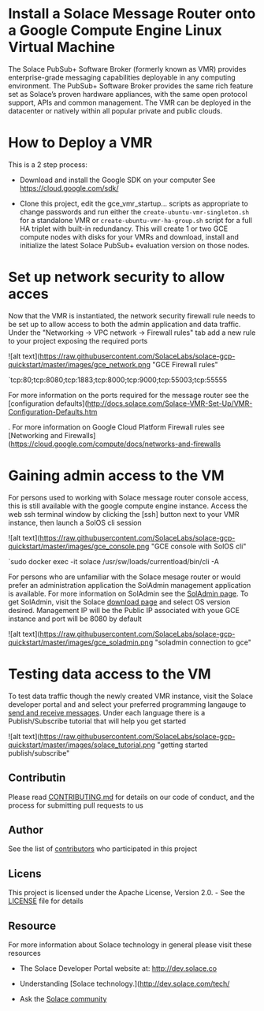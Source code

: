 # Install a Solace Message Router onto a Google Compute Engine Linux Virtual Machine

The Solace PubSub+ Software Broker (formerly known as VMR) provides enterprise-grade messaging capabilities deployable in any computing environment. The PubSub+ Software Broker provides the same rich feature set as Solace’s proven hardware appliances, with the same open protocol support, APIs and common management. The VMR can be deployed in the datacenter or natively within all popular private and public clouds.

# How to Deploy a VMR
This is a 2 step process:

* Download and install the Google SDK on your computer
See https://cloud.google.com/sdk/

* Clone this project, edit the gce_vmr_startup... scripts as appropriate to change passwords and run either the `create-ubuntu-vmr-singleton.sh` for a standalone VMR or `create-ubuntu-vmr-ha-group.sh` script for a full HA 
triplet with built-in redundancy.
This will create 1 or two GCE compute nodes with disks for your VMRs and download, install and initialize the latest Solace PubSub+ evaluation version on those nodes.

# Set up network security to allow acces

Now that the VMR is instantiated, the network security firewall rule needs to be set up to allow access to both the admin application and data traffic.  Under the "Networking -> VPC network -> Firewall rules" tab add a new rule to your project exposing the required ports


![alt text](https://raw.githubusercontent.com/SolaceLabs/solace-gcp-quickstart/master/images/gce_network.png "GCE Firewall rules"

`tcp:80;tcp:8080;tcp:1883;tcp:8000;tcp:9000;tcp:55003;tcp:55555


For more information on the ports required for the message router see the [configuration defaults](http://docs.solace.com/Solace-VMR-Set-Up/VMR-Configuration-Defaults.htm

. For more information on Google Cloud Platform Firewall rules see [Networking and Firewalls](https://cloud.google.com/compute/docs/networks-and-firewalls


# Gaining admin access to the VM


For persons used to working with Solace message router console access, this is still available with the google compute engine instance.  Access the web ssh terminal window by clicking the [ssh] button next to your VMR instance,  then launch a SolOS cli session


![alt text](https://raw.githubusercontent.com/SolaceLabs/solace-gcp-quickstart/master/images/gce_console.png "GCE console with SolOS cli"

`sudo docker exec -it solace /usr/sw/loads/currentload/bin/cli -A


For persons who are unfamiliar with the Solace mesage router or would prefer an administration application the SolAdmin management application is available.  For more information on SolAdmin see the [SolAdmin page](http://dev.solace.com/tech/soladmin/).  To get SolAdmin, visit the Solace [download page](http://dev.solace.com/downloads/) and select OS version desired.  Management IP will be the Public IP associated with youe GCE instance and port will be 8080 by default


![alt text](https://raw.githubusercontent.com/SolaceLabs/solace-gcp-quickstart/master/images/gce_soladmin.png "soladmin connection to gce"


# Testing data access to the VM


To test data traffic though the newly created VMR instance, visit the Solace developer portal and and select your preferred programming langauge to [send and receive messages](http://dev.solace.com/get-started/send-receive-messages/). Under each language there is a Publish/Subscribe tutorial that will help you get started


![alt text](https://raw.githubusercontent.com/SolaceLabs/solace-gcp-quickstart/master/images/solace_tutorial.png "getting started publish/subscribe"


## Contributin


Please read [CONTRIBUTING.md](CONTRIBUTING.md) for details on our code of conduct, and the process for submitting pull requests to us


## Author


See the list of [contributors](https://github.com/SolaceLabs/solace-gcp-quickstart/graphs/contributors) who participated in this project


## Licens


This project is licensed under the Apache License, Version 2.0. - See the [LICENSE](LICENSE) file for details


## Resource


For more information about Solace technology in general please visit these resources


- The Solace Developer Portal website at: http://dev.solace.co

- Understanding [Solace technology.](http://dev.solace.com/tech/

- Ask the [Solace community](http://dev.solace.com/community/)

